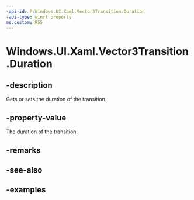 ```yaml
---
-api-id: P:Windows.UI.Xaml.Vector3Transition.Duration
-api-type: winrt property
ms.custom: RS5
---
```


<!-- Property syntax.
public TimeSpan Duration { get;  set; }
-->

# Windows.UI.Xaml.Vector3Transition.Duration

## -description
Gets or sets the duration of the transition.



## -property-value

The duration of the transition.

## -remarks

## -see-also

## -examples

